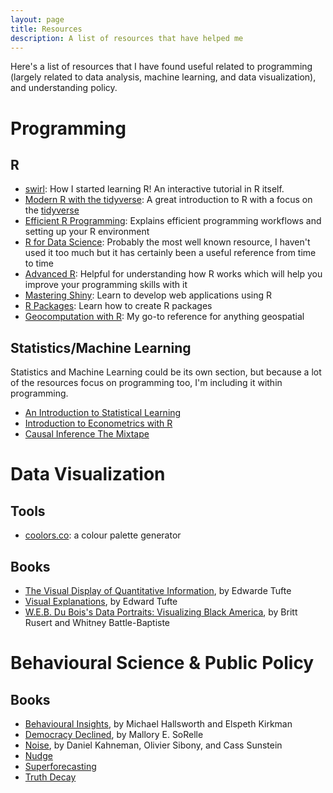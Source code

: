 ```yaml
---
layout: page
title: Resources
description: A list of resources that have helped me
---
```


<script>
</script>

Here's a list of resources that I have found useful related to programming (largely related to data analysis, machine learning, and data visualization), and understanding policy.

# Programming

## R

- [swirl](https://swirlstats.com/): How I started learning R! An interactive tutorial in R itself.
- [Modern R with the tidyverse](https://modern-rstats.eu/): A great introduction to R with a focus on the [tidyverse](https://www.tidyverse.org/)
- [Efficient R Programming](https://csgillespie.github.io/efficientR/): Explains efficient programming workflows and setting up your R environment
- [R for Data Science](https://r4ds.hadley.nz/): Probably the most well known resource, I haven't used it too much but it has certainly been a useful reference from time to time
- [Advanced R](https://adv-r.hadley.nz/): Helpful for understanding how R works which will help you improve your programming skills with it
- [Mastering Shiny](https://mastering-shiny.org/): Learn to develop web applications using R
- [R Packages](https://r-pkgs.org/): Learn how to create R packages
- [Geocomputation with R](https://r.geocompx.org/): My go-to reference for anything geospatial

## Statistics/Machine Learning

Statistics and Machine Learning could be its own section, but because a lot of the resources focus on programming too, I'm including it within programming.

- [An Introduction to Statistical Learning](https://www.statlearning.com/)
- [Introduction to Econometrics with R](https://www.econometrics-with-r.org/index.html)
- [Causal Inference The Mixtape](https://mixtape.scunning.com/)

# Data Visualization

## Tools

- [coolors.co](https://coolors.co/): a colour palette generator

## Books

- [The Visual Display of Quantitative Information](https://www.edwardtufte.com/book/the-visual-display-of-quantitative-information/), by Edwarde Tufte
- [Visual Explanations](https://www.edwardtufte.com/book/visual-explanations-images-and-quantities-evidence-and-narrative/), by Edward Tufte
- [W.E.B. Du Bois's Data Portraits: Visualizing Black America](https://papress.com/products/w-e-b-du-boiss-data-portraits-visualizing-black-america), by Britt Rusert and Whitney Battle-Baptiste

# Behavioural Science & Public Policy

## Books

- [Behavioural Insights](https://mitpress.mit.edu/9780262539401/behavioral-insights/), by Michael Hallsworth and Elspeth Kirkman
- [Democracy Declined](https://press.uchicago.edu/ucp/books/book/chicago/D/bo51204873.html), by Mallory E. SoRelle
- [Noise](https://bookshop.org/p/books/noise-a-flaw-in-human-judgment-daniel-kahneman/16321831), by Daniel Kahneman, Olivier Sibony, and Cass Sunstein
- [Nudge](https://bookshop.org/p/books/nudge-the-final-edition-cass-r-sunstein/16977176)
- [Superforecasting](https://bookshop.org/p/books/superforecasting-the-art-and-science-of-prediction-dan-gardner/10857590)
- [Truth Decay](https://www.rand.org/pubs/research_reports/RR2314.html)